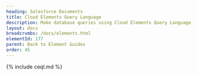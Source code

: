 ```yaml
---
heading: Salesforce Documents
title: Cloud Elements Query Language
description: Make database queries using Cloud Elements Query Language.
layout: docs
breadcrumbs: /docs/elements.html
elementId: 177
parent: Back to Element Guides
order: 45
---
```


{% include ceql.md %}

